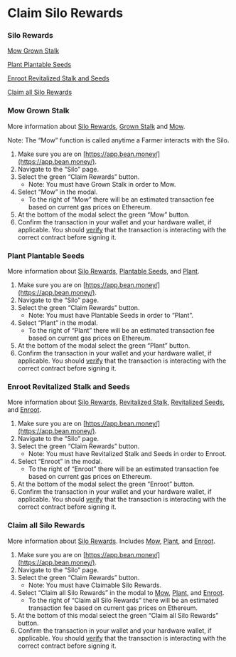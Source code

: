 # Claim Silo Rewards

### Silo Rewards <a href="#_vxj14a5yuf7m" id="_vxj14a5yuf7m"></a>

[Mow Grown Stalk](claim-silo-rewards.md#\_vxj14a5yuf7m)

[Plant Plantable Seeds](claim-silo-rewards.md#\_weq0q0ul9mn7)

[Enroot Revitalized Stalk and Seeds](claim-silo-rewards.md#\_qzlmq5gzs0t)

[Claim all Silo Rewards](claim-silo-rewards.md#\_wpv4vra8kyz7)

### Mow Grown Stalk <a href="#_vxj14a5yuf7m" id="_vxj14a5yuf7m"></a>

More information about [Silo Rewards](https://docs.bean.money/farm/silo#silo-rewards), [Grown Stalk](https://docs.bean.money/additional-resources/glossary#grown-stalk) and [Mow](https://docs.bean.money/additional-resources/glossary#mow).

Note: The “Mow” function is called anytime a Farmer interacts with the Silo.

1. Make sure you are on [https://app.bean.money/](https://app.bean.money/).
2. Navigate to the “Silo” page.
3. Select the green “Claim Rewards” button.
   * Note: You must have Grown Stalk in order to Mow.
4. Select “Mow” in the modal.
   * To the right of “Mow” there will be an estimated transaction fee based on current gas prices on Ethereum.
5. At the bottom of the modal select the green “Mow” button.
6. Confirm the transaction in your wallet and your hardware wallet, if applicable. You should [verify](https://docs.bean.money/additional-resources/contracts) that the transaction is interacting with the correct contract before signing it.

### Plant Plantable Seeds <a href="#_weq0q0ul9mn7" id="_weq0q0ul9mn7"></a>

More information about [Silo Rewards](https://docs.bean.money/farm/silo#silo-rewards), [Plantable Seeds](https://docs.bean.money/additional-resources/glossary#plantable-seeds), and [Plant](https://docs.bean.money/additional-resources/glossary#plant).

1. Make sure you are on [https://app.bean.money/](https://app.bean.money/).
2. Navigate to the “Silo” page.
3. Select the green “Claim Rewards" button.
   * Note: You must have Plantable Seeds in order to “Plant”.
4. Select “Plant” in the modal.
   * To the right of “Plant” there will be an estimated transaction fee based on current gas prices on Ethereum.
5. At the bottom of the modal select the green “Plant” button.
6. Confirm the transaction in your wallet and your hardware wallet, if applicable. You should [verify](https://docs.bean.money/additional-resources/contracts) that the transaction is interacting with the correct contract before signing it.

### Enroot Revitalized Stalk and Seeds <a href="#_qzlmq5gzs0t" id="_qzlmq5gzs0t"></a>

More information about [Silo Rewards](https://docs.bean.money/farm/silo#silo-rewards), [Revitalized Stalk](https://docs.bean.money/additional-resources/glossary#revitalized-stalk), [Revitalized Seeds](https://docs.bean.money/additional-resources/glossary#revitalized-seeds), and [Enroot](https://docs.bean.money/additional-resources/glossary#enroot).

1. Make sure you are on [https://app.bean.money/](https://app.bean.money/).
2. Navigate to the “Silo” page.
3. Select the green “Claim Rewards” button.
   * Note: You must have Revitalized Stalk and Seeds in order to Enroot.
4. Select “Enroot” in the modal.
   * To the right of “Enroot” there will be an estimated transaction fee based on current gas prices on Ethereum.
5. At the bottom of the modal select the green “Enroot” button.
6. Confirm the transaction in your wallet and your hardware wallet, if applicable. You should [verify](https://docs.bean.money/additional-resources/contracts) that the transaction is interacting with the correct contract before signing it.

### Claim all Silo Rewards <a href="#_wpv4vra8kyz7" id="_wpv4vra8kyz7"></a>

More information about [Silo Rewards](https://docs.bean.money/farm/silo#silo-rewards). Includes [Mow](https://docs.bean.money/additional-resources/glossary#mow), [Plant](https://docs.bean.money/additional-resources/glossary#plant), and [Enroot](https://docs.bean.money/additional-resources/glossary#enroot).

1. Make sure you are on [https://app.bean.money/](https://app.bean.money/).
2. Navigate to the “Silo” page.
3. Select the green “Claim Rewards” button.
   * Note: You must have Claimable Silo Rewards.
4. Select “Claim all Silo Rewards” in the modal to [Mow](https://docs.bean.money/additional-resources/glossary#mow), [Plant](https://docs.bean.money/additional-resources/glossary#plant), and [Enroot](https://docs.bean.money/additional-resources/glossary#enroot).
   * To the right of “Claim all Silo Rewards” there will be an estimated transaction fee based on current gas prices on Ethereum.
5. At the bottom of this modal select the green “Claim all Silo Rewards” button.
6. Confirm the transaction in your wallet and your hardware wallet, if applicable. You should [verify](https://docs.bean.money/additional-resources/contracts) that the transaction is interacting with the correct contract before signing it.
